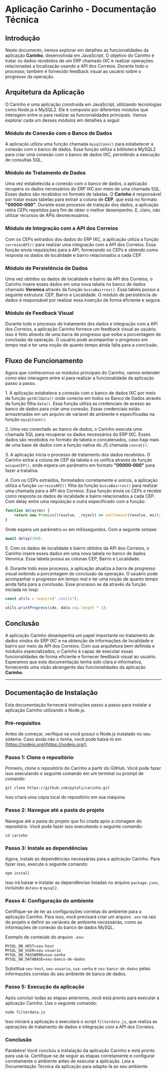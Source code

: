 # Aplicação Carinho - Documentação Técnica

## Introdução

Neste documento, iremos explorar em detalhes as funcionalidades da aplicação **Carinho**, desenvolvida em JavaScript. O objetivo do Carinho é tratar os dados recebidos de um ERP chamado IXC e realizar operações relacionadas a localização usando a API dos Correios. Durante todo o processo, também é fornecido feedback visual ao usuário sobre o progresso da operação.

## Arquitetura da Aplicação

O Carinho é uma aplicação construída em JavaScript, utilizando tecnologias como Node.js e MySQL2. Ele é composto por diferentes módulos que interagem entre si para realizar as funcionalidades principais. Vamos explorar cada um desses módulos em detalhes a seguir.

### Módulo de Conexão com o Banco de Dados

A aplicação utiliza uma função chamada `mysqlConn()` para estabelecer a conexão com o banco de dados. Essa função utiliza a biblioteca MySQL2 para criar uma conexão com o banco de dados IXC, permitindo a execução de consultas SQL.

### Módulo de Tratamento de Dados

Uma vez estabelecida a conexão com o banco de dados, a aplicação recupera os dados necessários do ERP IXC por meio de uma chamada SQL. Esses dados são recebidos no formato de tabelas. O **Carinho** é responsável por tratar essas tabelas para extrair a coluna de **CEP**, que está no formato **"00000-000"**. Durante esse processo de tratação dos dados, a aplicação retira CEPs repetidos para fim de obter o melhor desempenho. E, claro, não utilizar recursos de APIs desnecessários.

### Módulo de Integração com a API dos Correios

Com os CEPs extraídos dos dados do ERP IXC, a aplicação utiliza a função `correiosAPI()` para realizar uma integração com a API dos Correios. Essa função envia requisições para a API, fornecendo os CEPs e obtendo como resposta os dados de localidade e bairro relacionados a cada CEP.

### Módulo de Persistência de Dados

Uma vez obtidos os dados de localidade e bairro da API dos Correios, o Carinho insere esses dados em uma nova tabela no banco de dados chamado **Veronica** através da função `buscaBairros()`. Essa tabela possui a seguinte estrutura: CEP, Bairro e Localidade. O módulo de persistência de dados é responsável por realizar essa inserção de forma eficiente e segura.

### Módulo de Feedback Visual

Durante todo o processo de tratamento dos dados e integração com a API dos Correios, a aplicação Carinho fornece um feedback visual ao usuário. Isso é feito através de uma barra de progresso que exibe a porcentagem de conclusão da operação. O usuário pode acompanhar o progresso em tempo real e ter uma noção de quanto tempo ainda falta para a conclusão.

## Fluxo de Funcionamento

Agora que conhecemos os módulos principais do Carinho, vamos entender como eles interagem entre si para realizar a funcionalidade da aplicação passo a passo.

1\. A aplicação estabelece a conexão com o banco de dados IXC por meio da função `getAllData()` onde conecta em todos os Banco de Dados através da função filha `data()`. Essa função utiliza as credenciais de acesso ao banco de dados para criar uma conexão. Essas credenciais estão armazenadas em um arquivo de variavel de ambiente e especificadas na função `mysqlConn()`.

2\. Uma vez conectado ao banco de dados, o Carinho executa uma chamada SQL para recuperar os dados necessários do ERP IXC. Esses dados são recebidos no formato de tabela e concatenados, caso haja mais de uma base de dados com a função nativa do JS chamada `concat()`.

3\. A aplicação inicia o processo de tratamento dos dados recebidos. O Carinho extrai a coluna de CEP da tabela e os unifica através da função `uniqueCEP()`, onde espera um parâmetro em formato **"00000-000"** para fazer a tratativa.

4\. Com os CEPs extraídos, formatados corretamente e unicos, a aplicação utiliza a função `correiosAPI()` filha da função `buscaBairros()` para realizar uma chamada para a API dos Correios. Essa função envia os CEPs e recebe como resposta os dados de localidade e bairro relacionados a cada CEP. Com delay entre uma requisição e outra especificado com a função:

```js
function delay(ms) {
    return new Promise((resolve, _reject) => setTimeout(resolve, ms));
}
```

Onde espera um parâmetro `ms` em milissegundos. Com a seguinte sintaxe:

```js
await delay(180);
```

5\. Com os dados de localidade e bairro obtidos da API dos Correios, o Carinho insere esses dados em uma nova tabela no banco de dados Veronica. Essa tabela possui as colunas CEP, Bairro e Localidade.

6\. Durante todo esse processo, a aplicação atualiza a barra de progresso visual exibindo a porcentagem de conclusão da operação. O usuário pode acompanhar o progresso em tempo real e ter uma noção de quanto tempo ainda falta para a conclusão. Esse processo se dá através da função iniciada no loop:

```js
const utils = require("./utils");
...
utils.printProgress(idx, data.cep.length * 1);
```

## Conclusão

A aplicação Carinho desempenha um papel importante no tratamento de dados vindos do ERP IXC e na obtenção de informações de localidade e bairro por meio da API dos Correios. Com sua arquitetura bem definida e módulos especializados, o Carinho é capaz de executar essas funcionalidades de forma eficiente e fornecer feedback visual ao usuário. Esperamos que esta documentação tenha sido clara e informativa, fornecendo uma visão abrangente das funcionalidades da aplicação **Carinho**.

---

## Documentação de Instalação

Esta documentação fornecerá instruções passo a passo para instalar a aplicação Carinho utilizando o Node.js.

### Pré-requisitos

Antes de começar, verifique se você possui o Node.js instalado no seu sistema. Caso ainda não o tenha, você pode baixá-lo em [https://nodejs.org](https://nodejs.org/).

### Passo 1: Clone o repositório

Primeiro, clone o repositório do Carinho a partir do GitHub. Você pode fazer isso executando o seguinte comando em um terminal ou prompt de comando:

```shell
git clone https://github.com/pytali/carinho.git
```

Isso criará uma cópia local do repositório em sua máquina.

### Passo 2: Navegue até a pasta do projeto

Navegue até a pasta do projeto que foi criada após a clonagem do repositório. Você pode fazer isso executando o seguinte comando:

```shell
cd carinho
```

### Passo 3: Instale as dependências

Agora, instale as dependências necessárias para a aplicação Carinho. Para fazer isso, execute o seguinte comando:

```shell
npm install
```

Isso irá baixar e instalar as dependências listadas no arquivo `package.json`, incluindo `dotenv` e `mysql2`.

### Passo 4: Configuração do ambiente

Certifique-se de ter as configurações corretas do ambiente para a aplicação Carinho. Para isso, você precisará criar um arquivo `.env` na raiz do projeto e definir as variáveis de ambiente necessárias, como as informações de conexão do banco de dados MySQL.

Exemplo de conteúdo do arquivo `.env`:

```plaintext
MYSQL_DB_HOST=seu-host
MYSQL_DB_USER=seu-usuario
MYSQL_DB_PASSWORD=sua-senha
MYSQL_DB_DATABASE=seu-banco-de-dados
```

Substitua `seu-host`, `seu-usuario`, `sua-senha` e `seu-banco-de-dados` pelas informações corretas do seu ambiente de banco de dados.

### Passo 5: Execução da aplicação

Após concluir todas as etapas anteriores, você está pronto para executar a aplicação Carinho. Use o seguinte comando:

```shell
node filterdata.js
```

Isso iniciará a aplicação e executará o script `filterdata.js`, que realiza as operações de tratamento de dados e integração com a API dos Correios.

### Conclusão

Parabéns! Você concluiu a instalação da aplicação Carinho e está pronto para usá-la. Certifique-se de seguir as etapas corretamente e configurar corretamente o ambiente antes de executar a aplicação.
Leia a Documentação Técnica da aplicação para adapta-la ao seu ambiente.
